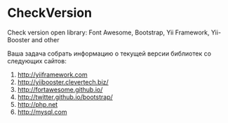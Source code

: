 CheckVersion
============

Check version open library: Font Awesome, Bootstrap, Yii Framework, Yii-Booster and other

Ваша задача собрать информацию о текущей версии библиотек со следующих сайтов:
1. http://yiiframework.com
2. http://yiibooster.clevertech.biz/
3. http://fortawesome.github.io/
4. http://twitter.github.io/bootstrap/
5. http://php.net
6. http://mysql.com
